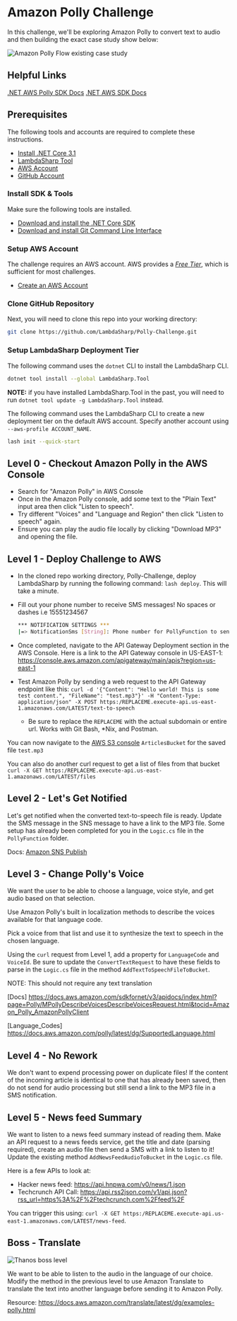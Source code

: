 # Amazon Polly Challenge

In this challenge, we'll be exploring Amazon Polly to convert text to audio and then building the exact case study show below:

![Amazon Polly Flow existing case study](case-study.png)

## Helpful Links

[.NET AWS Polly SDK Docs](https://docs.aws.amazon.com/sdkfornet/v3/apidocs/index.html?page=Polly/MPollySynthesizeSpeechSynthesizeSpeechRequest.html&tocid=Amazon_Polly_AmazonPollyClient)
[.NET AWS SDK Docs](https://docs.aws.amazon.com/sdkfornet/v3/apidocs)

## Prerequisites

The following tools and accounts are required to complete these instructions.

- [Install .NET Core 3.1](https://www.microsoft.com/net/download)
- [LambdaSharp Tool](https://github.com/LambdaSharp/LambdaSharpTool)
- [AWS Account](https://aws.amazon.com/)
- [GitHub Account](https://github.com/)

### Install SDK & Tools

Make sure the following tools are installed.

- [Download and install the .NET Core SDK](https://dotnet.microsoft.com/download)
- [Download and install Git Command Line Interface](https://git-scm.com/downloads)

### Setup AWS Account

The challenge requires an AWS account. AWS provides a [_Free Tier_](https://aws.amazon.com/free/), which is sufficient for most challenges.

- [Create an AWS Account](https://aws.amazon.com)

### Clone GitHub Repository

Next, you will need to clone this repo into your working directory:

```bash
git clone https://github.com/LambdaSharp/Polly-Challenge.git
```

### Setup LambdaSharp Deployment Tier

The following command uses the `dotnet` CLI to install the LambdaSharp CLI.

```bash
dotnet tool install --global LambdaSharp.Tool
```

**NOTE:** if you have installed LambdaSharp.Tool in the past, you will need to run `dotnet tool update -g LambdaSharp.Tool` instead.

The following command uses the LambdaSharp CLI to create a new deployment tier on the default AWS account. Specify another account using `--aws-profile ACCOUNT_NAME`.

```bash
lash init --quick-start
```

## Level 0 - Checkout Amazon Polly in the AWS Console

- Search for "Amazon Polly" in AWS Console
- Once in the Amazon Polly console, add some text to the "Plain Text" input area then click "Listen to speech".
- Try different "Voices" and "Language and Region" then click "Listen to speech" again.
- Ensure you can play the audio file locally by clicking "Download MP3" and opening the file.

## Level 1 - Deploy Challenge to AWS

- In the cloned repo working directory, Polly-Challenge, deploy LambdaSharp by running the following command: `lash deploy`. This will take a minute.

- Fill out your phone number to receive SMS messages! No spaces or dashes i.e 15551234567

  ```bash
  *** NOTIFICATION SETTINGS ***
  |=> NotificationSms [String]: Phone number for PollyFunction to send SMS messages for Polly audio files:
  ```

- Once completed, navigate to the API Gateway Deployment section in the AWS Console. Here is a link to the API Gateway console in US-EAST-1: https://console.aws.amazon.com/apigateway/main/apis?region=us-east-1
- Test Amazon Polly by sending a web request to the API Gateway endpoint like this: `curl -d '{"Content": "Hello world! This is some test content.", "FileName": "test.mp3"}' -H "Content-Type: application/json" -X POST https:/REPLACEME.execute-api.us-east-1.amazonaws.com/LATEST/text-to-speech`
  - Be sure to replace the `REPLACEME` with the actual subdomain or entire url. Works with Git Bash, \*Nix, and Postman.

You can now navigate to the [AWS S3 console](https://s3.console.aws.amazon.com/s3/home?region=us-east-1) `ArticlesBucket` for the saved file `test.mp3`

You can also do another curl request to get a list of files from that bucket `curl -X GET https:/REPLACEME.execute-api.us-east-1.amazonaws.com/LATEST/files`

## Level 2 - Let's Get Notified

Let's get notified when the converted text-to-speech file is ready. Update the SMS message in the SNS message to have a link to the MP3 file. Some setup has already been completed for you in the `Logic.cs` file in the `PollyFunction` folder.

Docs: [Amazon SNS Publish](https://docs.aws.amazon.com/sdkfornet/v3/apidocs/index.html?page=SNS/MSNSPublishAsyncStringStringCancellationToken.html&tocid=Amazon_SimpleNotificationService_Amaz)

## Level 3 - Change Polly's Voice

We want the user to be able to choose a language, voice style, and get audio based on that selection.

Use Amazon Polly's built in localization methods to describe the voices available for that language code.

Pick a voice from that list and use it to synthesize the text to speech in the chosen language.

Using the `curl` request from Level 1, add a property for `LanguageCode` and `VoiceId`. Be sure to update the `ConvertTextRequest` to have these fields to parse in the `Logic.cs` file in the method `AddTextToSpeechFileToBucket`.

NOTE: This should not require any text translation

[Docs] https://docs.aws.amazon.com/sdkfornet/v3/apidocs/index.html?page=Polly/MPollyDescribeVoicesDescribeVoicesRequest.html&tocid=Amazon_Polly_AmazonPollyClient

[Language_Codes] https://docs.aws.amazon.com/polly/latest/dg/SupportedLanguage.html

## Level 4 - No Rework

We don't want to expend processing power on duplicate files! If the content of the incoming article is identical to one that has already been saved, then do not send for audio processing but still send a link to the MP3 file in a SMS notification.

## Level 5 - News feed Summary

We want to listen to a news feed summary instead of reading them. Make an API request to a news feeds service, get the title and date (parsing required), create an audio file then send a SMS with a link to listen to it! Update the existing method `AddNewsFeedAudioToBucket` in the `Logic.cs` file.

Here is a few APIs to look at:

- Hacker news feed: https://api.hnpwa.com/v0/news/1.json
- Techcrunch API Call: https://api.rss2json.com/v1/api.json?rss_url=https%3A%2F%2Ftechcrunch.com%2Ffeed%2F

You can trigger this using: `curl -X GET https:/REPLACEME.execute-api.us-east-1.amazonaws.com/LATEST/news-feed`.

## Boss - Translate

![Thanos boss level](thanos.jpg)

We want to be able to listen to the audio in the language of our choice. Modify the method in the previous level to use Amazon Translate to translate the text into another language before sending it to Amazon Polly.

Resource: https://docs.aws.amazon.com/translate/latest/dg/examples-polly.html
